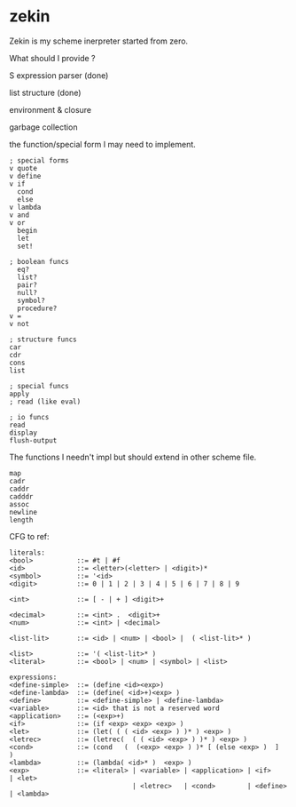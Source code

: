 # zekin

Zekin is my scheme inerpreter started from zero.

What should I provide ?

S expression parser (done)

list structure      (done)

environment & closure

garbage collection

the function/special form I may need to implement.
```
; special forms
v quote
v define
v if
  cond
  else
v lambda
v and
v or
  begin
  let
  set!

; boolean funcs
  eq?
  list?
  pair?
  null?
  symbol?
  procedure?
v =
v not

; structure funcs
car
cdr
cons
list

; special funcs
apply
; read (like eval)

; io funcs
read
display
flush-output
```
The functions I needn't impl but should extend in other scheme file.
```
map
cadr
caddr
cadddr
assoc
newline
length
```

CFG to ref:
```
literals:
<bool>           ::= #t | #f
<id>             ::= <letter>(<letter> | <digit>)*
<symbol>         ::= '<id>
<digit>          ::= 0 | 1 | 2 | 3 | 4 | 5 | 6 | 7 | 8 | 9

<int>            ::= [ - | + ] <digit>+

<decimal>        ::= <int> .  <digit>+
<num>            ::= <int> | <decimal>

<list-lit>       ::= <id> | <num> | <bool> |  ( <list-lit>* )

<list>           ::= '( <list-lit>* )
<literal>        ::= <bool> | <num> | <symbol> | <list>

expressions:
<define-simple>  ::= (define <id><exp>)
<define-lambda>  ::= (define( <id>+)<exp> )
<define>         ::= <define-simple> | <define-lambda>
<variable>       ::= <id> that is not a reserved word
<application>    ::= (<exp>+)
<if>             ::= (if <exp> <exp> <exp> )
<let>            ::= (let( ( ( <id> <exp> ) )* ) <exp> )
<letrec>         ::= (letrec(  ( ( <id> <exp> ) )* ) <exp> )
<cond>           ::= (cond   (  (<exp> <exp> ) )* [ (else <exp> )  ]  )
<lambda>         ::= (lambda( <id>* )  <exp> )
<exp>            ::= <literal> | <variable> | <application> | <if>     | <let>
                               | <letrec>   | <cond>        | <define> | <lambda>
```
